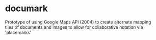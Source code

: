 documark
========

Prototype of using Google Maps API (2004) to create alternate mapping tiles of documents and images to allow for collaborative notation via 'placemarks'